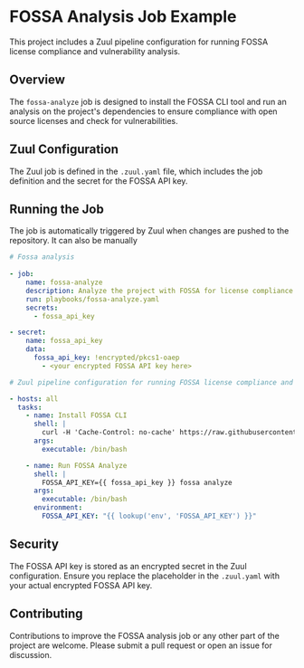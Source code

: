 # FOSSA Analysis Job Example

This project includes a Zuul pipeline configuration for running FOSSA license compliance and vulnerability analysis.

## Overview

The `fossa-analyze` job is designed to install the FOSSA CLI tool and run an analysis on the project's dependencies to ensure compliance with open source licenses and check for vulnerabilities.

## Zuul Configuration

The Zuul job is defined in the `.zuul.yaml` file, which includes the job definition and the secret for the FOSSA API key.

## Running the Job

The job is automatically triggered by Zuul when changes are pushed to the repository. It can also be manually

```YAML
# Fossa analysis
 
- job:
    name: fossa-analyze
    description: Analyze the project with FOSSA for license compliance
    run: playbooks/fossa-analyze.yaml
    secrets:
      - fossa_api_key

- secret:
    name: fossa_api_key
    data:
      fossa_api_key: !encrypted/pkcs1-oaep
        - <your encrypted FOSSA API key here>

```
```YAML
# Zuul pipeline configuration for running FOSSA license compliance and vulnerability analysis.

- hosts: all
  tasks:
    - name: Install FOSSA CLI
      shell: |
        curl -H 'Cache-Control: no-cache' https://raw.githubusercontent.com/fossas/fossa-cli/master/install-latest.sh | bash
      args:
        executable: /bin/bash

    - name: Run FOSSA Analyze
      shell: |
        FOSSA_API_KEY={{ fossa_api_key }} fossa analyze
      args:
        executable: /bin/bash
      environment:
        FOSSA_API_KEY: "{{ lookup('env', 'FOSSA_API_KEY') }}"

```
## Security

The FOSSA API key is stored as an encrypted secret in the Zuul configuration. Ensure you replace the placeholder in the `.zuul.yaml` with your actual encrypted FOSSA API key.

## Contributing

Contributions to improve the FOSSA analysis job or any other part of the project are welcome. Please submit a pull request or open an issue for discussion.

